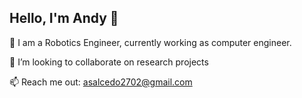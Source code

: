 ## Hello, I'm Andy 👋

🤖 I am a Robotics Engineer, currently working as computer engineer.

🔭 I’m looking to collaborate on research projects

📫 Reach me out: asalcedo2702@gmail.com
<!--
**andrea2702/andrea2702** is a ✨ _special_ ✨ repository because its `README.md` (this file) appears on your GitHub profile.

Here are some ideas to get you started:

- 🔭 I’m currently working on ...
- 🌱 I’m currently learning ...
- 👯 I’m looking to collaborate on ...
- 🤔 I’m looking for help with ...
- 💬 Ask me about ...
- 📫 How to reach me: ...
- 😄 Pronouns: ...
- ⚡ Fun fact: ...
-->
